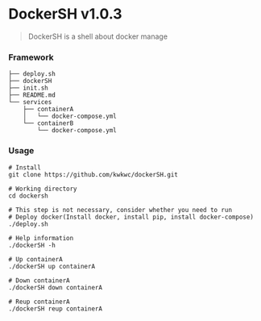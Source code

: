 # DockerSH v1.0.3

> DockerSH is a shell about docker manage

### Framework
```
├── deploy.sh
├── dockerSH
├── init.sh
├── README.md
└── services
    ├── containerA
    │   └── docker-compose.yml
    └── containerB
        └── docker-compose.yml
```

### Usage
```
# Install
git clone https://github.com/kwkwc/dockerSH.git

# Working directory
cd dockersh

# This step is not necessary, consider whether you need to run
# Deploy docker(Install docker, install pip, install docker-compose)
./deploy.sh

# Help information
./dockerSH -h

# Up containerA
./dockerSH up containerA

# Down containerA
./dockerSH down containerA

# Reup containerA
./dockerSH reup containerA
```